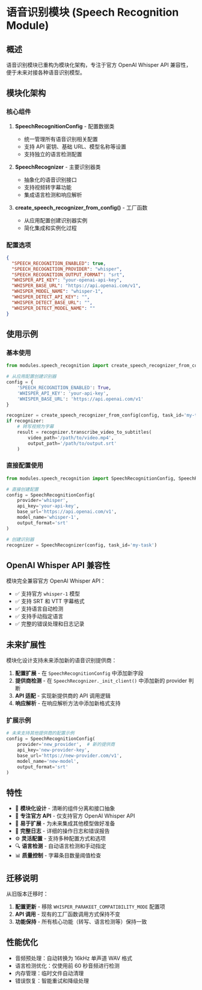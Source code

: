 # 语音识别模块 (Speech Recognition Module)

## 概述

语音识别模块已重构为模块化架构，专注于官方 OpenAI Whisper API 兼容性，便于未来对接各种语音识别模型。

## 模块化架构

### 核心组件

1. **SpeechRecognitionConfig** - 配置数据类
   - 统一管理所有语音识别相关配置
   - 支持 API 密钥、基础 URL、模型名称等设置
   - 支持独立的语言检测配置

2. **SpeechRecognizer** - 主要识别器类
   - 抽象化的语音识别接口
   - 支持视频转字幕功能
   - 集成语言检测和响应解析

3. **create_speech_recognizer_from_config()** - 工厂函数
   - 从应用配置创建识别器实例
   - 简化集成和实例化过程

### 配置选项

```json
{
  "SPEECH_RECOGNITION_ENABLED": true,
  "SPEECH_RECOGNITION_PROVIDER": "whisper",
  "SPEECH_RECOGNITION_OUTPUT_FORMAT": "srt",
  "WHISPER_API_KEY": "your-openai-api-key",
  "WHISPER_BASE_URL": "https://api.openai.com/v1",
  "WHISPER_MODEL_NAME": "whisper-1",
  "WHISPER_DETECT_API_KEY": "",
  "WHISPER_DETECT_BASE_URL": "",
  "WHISPER_DETECT_MODEL_NAME": ""
}
```

## 使用示例

### 基本使用

```python
from modules.speech_recognition import create_speech_recognizer_from_config

# 从应用配置创建识别器
config = {
    'SPEECH_RECOGNITION_ENABLED': True,
    'WHISPER_API_KEY': 'your-api-key',
    'WHISPER_BASE_URL': 'https://api.openai.com/v1'
}

recognizer = create_speech_recognizer_from_config(config, task_id='my-task')
if recognizer:
    # 转写视频为字幕
    result = recognizer.transcribe_video_to_subtitles(
        video_path='/path/to/video.mp4',
        output_path='/path/to/output.srt'
    )
```

### 直接配置使用

```python
from modules.speech_recognition import SpeechRecognitionConfig, SpeechRecognizer

# 直接创建配置
config = SpeechRecognitionConfig(
    provider='whisper',
    api_key='your-api-key',
    base_url='https://api.openai.com/v1',
    model_name='whisper-1',
    output_format='srt'
)

# 创建识别器
recognizer = SpeechRecognizer(config, task_id='my-task')
```

## OpenAI Whisper API 兼容性

模块完全兼容官方 OpenAI Whisper API：

- ✅ 支持官方 `whisper-1` 模型
- ✅ 支持 SRT 和 VTT 字幕格式
- ✅ 支持语言自动检测
- ✅ 支持手动指定语言
- ✅ 完整的错误处理和日志记录

## 未来扩展性

模块化设计支持未来添加新的语音识别提供商：

1. **配置扩展** - 在 `SpeechRecognitionConfig` 中添加新字段
2. **提供商检测** - 在 `SpeechRecognizer._init_client()` 中添加新的 provider 判断
3. **API 适配** - 实现新提供商的 API 调用逻辑
4. **响应解析** - 在响应解析方法中添加新格式支持

### 扩展示例

```python
# 未来支持其他提供商的配置示例
config = SpeechRecognitionConfig(
    provider='new_provider',  # 新的提供商
    api_key='new-provider-key',
    base_url='https://new-provider.com/v1',
    model_name='new-model',
    output_format='srt'
)
```

## 特性

- 🔧 **模块化设计** - 清晰的组件分离和接口抽象
- 🎯 **专注官方 API** - 仅支持官方 OpenAI Whisper API
- 🚀 **易于扩展** - 为未来集成其他模型做好准备
- 📝 **完整日志** - 详细的操作日志和错误报告
- ⚙️ **灵活配置** - 支持多种配置方式和选项
- 🔍 **语言检测** - 自动语言检测和手动指定
- 📊 **质量控制** - 字幕条目数量阈值检查

## 迁移说明

从旧版本迁移时：

1. **配置更新** - 移除 `WHISPER_PARAKEET_COMPATIBILITY_MODE` 配置项
2. **API 调用** - 现有的工厂函数调用方式保持不变
3. **功能保持** - 所有核心功能（转写、语言检测等）保持一致

## 性能优化

- 音频预处理：自动转换为 16kHz 单声道 WAV 格式
- 语言检测优化：仅使用前 60 秒音频进行检测
- 内存管理：临时文件自动清理
- 错误恢复：智能重试和降级处理
